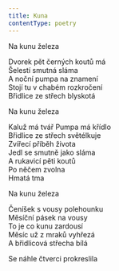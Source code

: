 ```yaml
---
title: Kuna
contentType: poetry
---
```


<section>

Na kunu železa

Dvorek pět černých koutů má  
Šelestí smutná sláma  
A noční pumpa na znamení  
Stojí tu v chabém rozkročení  
Břidlice ze střech blyskotá

Na kunu železa

Kaluž má tvář Pumpa má křídlo  
Břidlice ze střech světélkuje  
Zvířecí příběh života  
Jedl se smutně jako sláma  
A rukavicí pěti koutů  
Po něčem zvolna  
Hmatá tma

Na kunu železa

Čeníšek s vousy polehounku  
Měsíční pásek na vousy  
To je co kunu zardousí  
Měsíc už z mraků vyhřezá  
A břidlicová střecha bílá

Se náhle čtverci prokreslila

</section>
